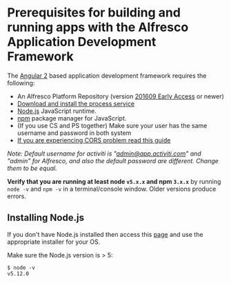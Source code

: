 # Prerequisites for building and running apps with the Alfresco Application Development Framework

The [Angular 2](https://angular.io/) based application development framework requires the following:

- An Alfresco Platform Repository (version [201609 Early Access](https://community.alfresco.com/docs/DOC-6372-alfresco-community-edition-file-list-201609-ea) or newer) 
- [Download and install the process service](https://www.alfresco.com/products/bpm/alfresco-activiti/trial)
- [Node.js](https://nodejs.org/en/) JavaScript runtime.
- [npm](https://www.npmjs.com/) package manager for JavaScript.
- (If you use CS and PS together) Make sure your user has the same username and password in both system
- [If you are experiencing CORS problem read this guide](/ALFRESCOCORS.md)

*Note: Default username for activiti is "admin@app.activiti.com" and "admin" for Alfresco, and also the default password are different. Change them to be equal.*

**Verify that you are running at least node `v5.x.x` and npm `3.x.x`**
by running `node -v` and `npm -v` in a terminal/console window.
Older versions produce errors.

## Installing Node.js

If you don't have Node.js installed then access this [page](https://nodejs.org/en/download/) and use the appropriate installer for your OS.

Make sure the Node.js version is > 5:

```
$ node -v
v5.12.0
```
